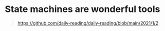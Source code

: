 # State machines are wonderful tools

> https://github.com/daily-reading/daily-reading/blob/main/2021/1/2

